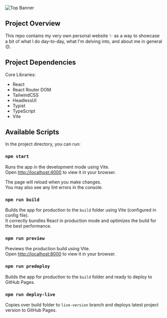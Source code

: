 ![Top Banner](https://github.com/Andros415/personal-website/blob/main/public/banner.png)

## Project Overview

This repo contains my very own personal website ✨ as a way to showcase a bit of what I do day-to-day, what I'm delving into, and about me in general 😊.

## Project Dependencies

Core Libraries:

- React
- React Router DOM
- TailwindCSS
- HeadlessUI
- Typist
- TypeScript
- Vite

## Available Scripts

In the project directory, you can run:

### `npm start`

Runs the app in the development mode using Vite.\
Open [http://localhost:4000](http://localhost:4000) to view it in your browser.

The page will reload when you make changes.\
You may also see any lint errors in the console.

### `npm run build`

Builds the app for production to the `build` folder using Vite (configured in config file).\
It correctly bundles React in production mode and optimizes the build for the best performance.

### `npm run preview`

Previews the production build using Vite.\
Open [http://localhost:8000](http://localhost:8000) to view it in your browser.

### `npm run predeploy`

Builds the app for production to the `build` folder and ready to deploy to GitHub Pages.

### `npm run deploy-live`

Copies over build folder to `live-version` branch and deploys latest project version to GitHub Pages.

